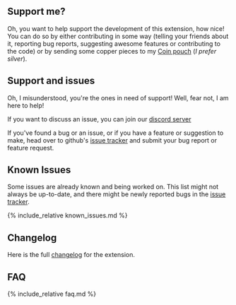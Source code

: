 ## Support me?

Oh, you want to help support the development of this extension, how nice! You can do so by either contributing in some way (telling your friends about it, reporting bug reports, suggesting awesome features or contributing to the code) or by sending some copper pieces to my [Coin pouch](https://paypal.me/KaKaRoTo) (*I prefer silver*).



## Support and issues

Oh, I misunderstood, you're the ones in need of support! Well, fear not, I am here to help!

If you want to discuss an issue, you can join our [discord server](https://discord.gg/ZAasSVS)

If you've found a bug or an issue, or if you have a feature or suggestion to make, head over to github's [issue tracker](https://github.com/kakaroto/Beyond20/issues) and submit your bug report or feature request.

## Known Issues

Some issues are already known and being worked on. This list might not always be up-to-date, and there might be newly reported bugs in the [issue tracker](https://github.com/kakaroto/Beyond20/issues).

{% include_relative known_issues.md %}

## Changelog

Here is the full [changelog](Changelog) for the extension.

## FAQ

{% include_relative faq.md %}